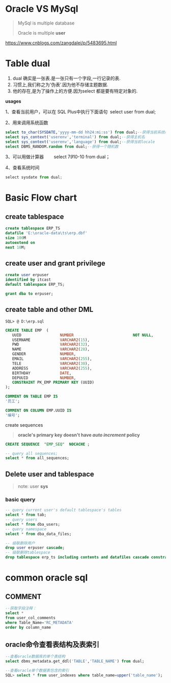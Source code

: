 # Oracle VS MySql

> MySql is multiple database
>
> Oracle is multiple **user**

https://www.cnblogs.com/zangdalei/p/5483695.html

# Table dual

1. dual 确实是一张表.是一张只有一个字段,一行记录的表.
2. 习惯上,我们称之为'伪表'.因为他不存储主题数据.
3. 他的存在,是为了操作上的方便.因为select 都是要有特定对象的.

**usages**

1、查看当前用户，可以在 SQL Plus中执行下面语句
​      select user from dual;

2、用来调用系统函数
​      
```sql
select to_char(SYSDATE,'yyyy-mm-dd hh24:mi:ss') from dual;--获得当前系统时间
select sys_context('userenv','terminal') from dual;--获得主机名
select sys_context('userenv','language') from dual;--获得当前locale
select DBMS_RANDOM.random from dual;--获得一个随机数
```

3、可以用做计算器
　　select 7*9*10-10 from dual；

4、查看系统时间

```js
select sysdate from dual;
```



# Basic Flow chart

## create tablespace

```sql
create tablespace ERP_TS
datafile 'E:\oracle-data\ts\erp.dbf'
size 100M
autoextend on
next 10M;
```

## create user and grant privilege

```sql
create user erpuser
identified by itcast
default tablespace ERP_TS;

grant dba to erpuser;
```

## create table  and other DML

`SQL> @ D:\erp.sql`

```sql
CREATE TABLE EMP  (
   UUID                 NUMBER                          NOT NULL,
   USERNAME             VARCHAR2(15),
   PWD                  VARCHAR2(32),
   NAME                 VARCHAR2(28),
   GENDER               NUMBER,
   EMAIL                VARCHAR2(255),
   TELE                 VARCHAR2(30),
   ADDRESS              VARCHAR2(255),
   BIRTHDAY             DATE,
   DEPUUID              NUMBER,
   CONSTRAINT PK_EMP PRIMARY KEY (UUID)
);

COMMENT ON TABLE EMP IS
'员工';

COMMENT ON COLUMN EMP.UUID IS
'编号';
```

create sequences

> **oracle's primary key doesn't have *auto increment* policy**

```sql
CREATE SEQUENCE  "EMP_SEQ"  NOCACHE ;

-- query all sequences;
select * from all_sequences;
```

## Delete user and tablespace

> note: user **sys**

### basic query

```sql
-- query current user's default tablespace's tables
select * from tab;
-- query users
select * from dba_users;
-- query namespace
select * from dba_data_files;
```



```sql
-- 级联删除用户
drop user erpuser cascade;
-- 级联删除tablespace
drop tablespace erp_ts including contents and datafiles cascade constraint;
```

# common oracle sql

## COMMENT

```sql
--获取字段注释：
select * 
from user_col_comments 
where Table_Name='RC_METADATA'
order by column_name
```
## oracle命令查看表结构及表索引

```sql
--查看oracle数据库的单个表结构
select dbms_metadata.get_ddl('TABLE','TABLE_NAME') from dual;

--查看oracle单个数据表包含的索引
SQL> select * from user_indexes where table_name=upper('table_name');
```


